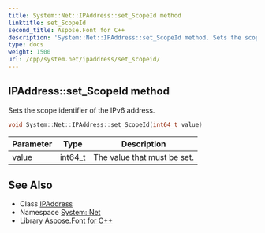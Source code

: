 ```yaml
---
title: System::Net::IPAddress::set_ScopeId method
linktitle: set_ScopeId
second_title: Aspose.Font for C++
description: 'System::Net::IPAddress::set_ScopeId method. Sets the scope identifier of the IPv6 address in C++.'
type: docs
weight: 1500
url: /cpp/system.net/ipaddress/set_scopeid/
---
```

## IPAddress::set_ScopeId method


Sets the scope identifier of the IPv6 address.

```cpp
void System::Net::IPAddress::set_ScopeId(int64_t value)
```


| Parameter | Type | Description |
| --- | --- | --- |
| value | int64_t | The value that must be set. |

## See Also

* Class [IPAddress](../)
* Namespace [System::Net](../../)
* Library [Aspose.Font for C++](../../../)
